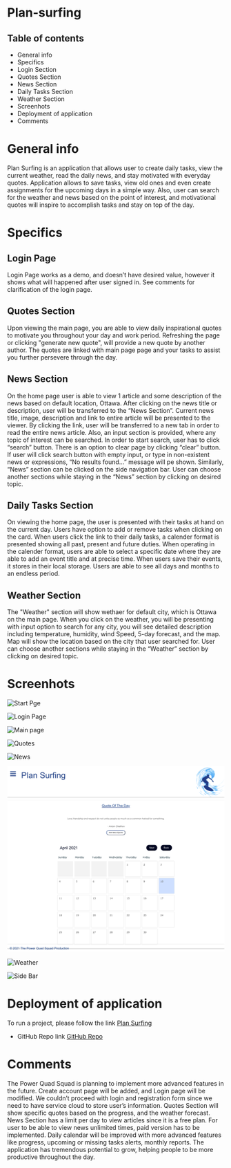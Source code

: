 # Plan-surfing

## Table of contents

* General info
* Specifics
 * Login Section
 * Quotes Section
 * News Section
 * Daily Tasks Section
 * Weather Section
 * Screenhots
 * Deployment of application
 * Comments



# General info

   Plan Surfing is an application that allows user to create daily tasks, view the current weather, read the daily news, and stay motivated with everyday quotes. Application allows to save tasks, view old ones and even create assignments for the upcoming days in a simple way. Also, user can search for the weather and news based on the point of interest, and motivational quotes will inspire to accomplish tasks and stay on top of the day. 




# Specifics

 ## Login Page

  Login Page works as a demo, and doesn’t have desired value, however it shows what will happened after user signed in. See comments for clarification of the login page.



 ## Quotes Section

   Upon viewing the main page, you are able to view daily inspirational quotes to motivate you throughout your day and work period. Refreshing the page or clicking "generate new quote", will provide a new quote by another author. The quotes are linked with main page page and your tasks to assist you further persevere through the day.  



 ## News Section

   On the home page user is able to view 1 article and some description of the news based on default location, Ottawa. After clicking on the news title or description, user will be transferred to the “News Section”. Current news title, image, description and link to entire article will be presented to the viewer. By clicking the link, user will be transferred to a new tab in order to read the entire news article. Also, an input section is provided, where any topic of interest can be searched. In order to start search, user has to click “search” button. There is an option to clear page by clicking “clear” button.  If user will click search button with empty input, or type in non-existent news or expressions, “No results found…” message will pe shown. Similarly, “News” section can be clicked on the side navigation bar. User can choose another sections while staying in the “News” section by clicking on desired topic. 


 ## Daily Tasks Section

  
   On viewing the home page, the user is presented with their tasks at hand on the current day. Users have option to add or remove tasks when clicking on the card. When users click the link to their daily tasks, a calender format is presented showing all past, present and future duties. When operating in the calender format, users are able to select a specific date where they are able to add an event title and at precise time. When users save their events, it stores in their local storage. Users are able to see all days and months to an endless period.


 ## Weather Section

   The "Weather" section will show wethaer for default city, which is Ottawa on the main page. When you click on the weather, you will be presenting with input option to search for any city, you will see detailed description including temperature, humidity, wind Speed, 5-day forecast, and the map. Map will show the location based on the city that user searched for. User can choose another sections while staying in the “Weather” section by clicking on desired topic. 



# Screenhots  
   
  ![Start Pge](/assets/images/login1.png)

  ![Login Page](/assets/images/login2.png)
 
  ![Main page](/assets/images/1.png)

  ![Quotes](/assets/images/quotes.png)

  ![News](/assets/images/news.png)

  ![Daily Tasks](assets/images/calendar.png)

  ![Weather](/assets/images/weather1.png)

  ![Side Bar](/assets/images/news4.png)


# Deployment of application

 To run a project, please follow the link [Plan Surfing](https://hakeem235.github.io/Plan-surfing/)

 * GitHub Repo link [GitHub Repo](https://github.com/hakeem235/Weather-Dashboard)


# Comments

 The Power Quad Squad is planning to implement more advanced features in the future. Create account page will be added, and Login page will be modified. We couldn’t proceed with login and registration form since we need to have service cloud to store user’s information.  Quotes Section will show specific quotes based on the progress, and the weather forecast. News Section has a limit per day to view articles since it is a free plan. For user to be able to view news unlimited times, paid version has to be implemented. Daily calendar will be improved with more advanced features like progress, upcoming or missing tasks alerts, monthly reports. The application has tremendous potential to grow, helping people to be more productive throughout the day.